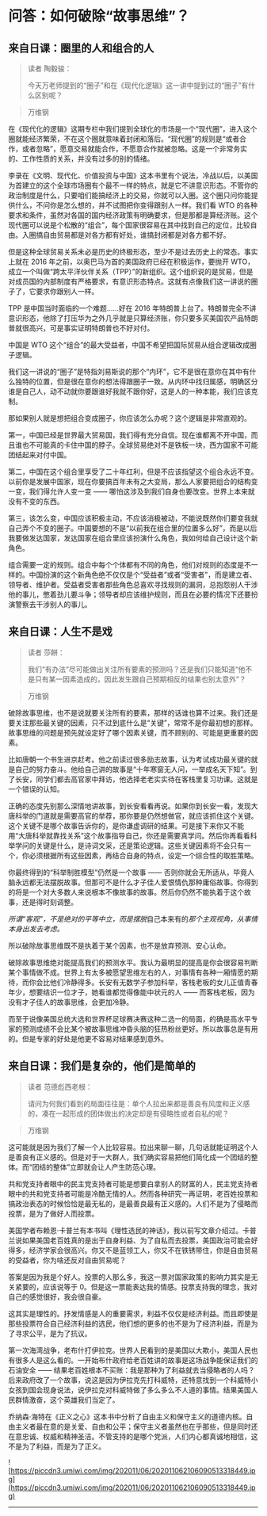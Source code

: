 # 问答：如何破除“故事思维”？

## 来自日课：圈里的人和组合的人

> 读者 陶毅骏：
> 
> 今天万老师提到的“圈子”和在《现代化逻辑》这一讲中提到过的“圈子”有什么区别呢？

> 万维钢

在《现代化的逻辑》这期专栏中我们提到全球化的市场是一个“现代圈”，进入这个圈就能经济繁荣，不在这个圈就意味着封闭和落后。“现代圈”的规则是“或者合作，或者忽略”，愿意交易就能合作，不愿意合作就被忽略。这是一个非常务实的、工作性质的关系，并没有过多的别的情绪。

李录在《文明、现代化、价值投资与中国》这本书里有个说法，冷战以后，以美国为首建立的这个全球市场圈有个最不一样的特点，就是它不讲意识形态。不管你的政治制度是什么，只要咱们能搞经济上的交易，你就可以入圈。这个圈只问你能提供什么，不问你是怎么想的，并不试图把你变得跟别人一样。我们看 WTO 的各种要求和条件，虽然对各国的国内经济政策有明确要求，但是那都是算经济账。这个现代圈可以说是个松散的“组合”，每个国家很容易在其中找到自己的定位，比较自由。入圈搞自由贸易都是对各方都有好处，谁搞封闭都是对各方都不好。

但是这种全球贸易关系未必是历史的终极形态，至少不是过去历史上的常态。事实上就在 2016 年之前，以奥巴马为首的美国政府已经在积极运作，要抛开 WTO，成立一个叫做“跨太平洋伙伴关系（TPP）”的新组织。这个组织说的是贸易，但是对成员国的内部制度有严格要求，有意识形态特点。这就有点像我们这一讲说的圈子了，它要求你跟别人一样。

TPP 是中国当时面临的一个难题……好在 2016 年特朗普上台了。特朗普完全不讲意识形态，他除了打压华为之外几乎就是只算经济账，你只要多买美国农产品特朗普就很高兴，可是事实证明特朗普也不好对付。

中国是 WTO 这个“组合”的最大受益者，中国不希望把国际贸易从组合逻辑改成圈子逻辑。

我们这一讲说的“圈子”是特指刘易斯说的那个“内环”，它不是很在意你在其中有什么独特的位置，但是很在意你的想法得跟圈子一致。从内环中找归属感，明确区分谁是自己人，动不动就你要跟谁好我就不跟你好，这是人的一种本能，我们应该克制。

那如果别人就是想把组合变成圈子，你应该怎么办呢？这个逻辑是非常直观的。

第一，中国已经是世界最大贸易国，我们得有充分自信。现在谁都离不开中国，而且谁也不可能真的卡住中国的脖子。全球贸易绝对不是铁板一块，西方国家不可能团结起来对付中国。

第二，中国在这个组合里享受了二十年红利，但是不应该指望这个组合永远不变。以前你是发展中国家，现在你要搞百年未有之大变局，那么人家要把组合的结构变一变，我们得允许人变一变 —— 哪怕这涉及到我们自身也要改变。世界上本来就没有不变的东西。

第三，该怎么变，中国应该积极主动，不应该消极被动，不能说既然你们要变我就自己弄个不变的圈子。中国要想的不是“以前我在组合里的位置多么好”，而是以后我要做发达国家，发达国家在组合里应该扮演什么角色，我如何给自己设计这个新角色。

组合需要一定的规则。组合中每个个体都有不同的角色，他们对规则的态度是不一样的。中国扮演的这个新角色绝不仅仅是个“受益者”或者“受害者”，而是建立者、领导者、维护者。受益者受害者那些角色总喜欢寻找规则的漏洞，总抱怨别人干涉他的事儿，憋着劲儿要斗争；领导者却应该维护规则，而且在必要的情况下还要扮演警察去干涉别人的事儿。

## 来自日课：人生不是戏

> 读者 莎餅：
> 
> 我们“有办法”尽可能做出关注所有要素的预测吗？还是我们只能知道“他不是只有某一因素造成的，因此发生跟自己预期相反的结果也别太意外”？

> 万维钢

破除故事思维，也不是说就要关注所有的要素，那样的话谁也算不过来。我们还是要关注那些最关键的因素，只不过到底什么是“关键”，常常不是你最初想的那样。故事思维的问题是预先就设定好了哪个因素关键，而不顾别的、可能是更重要的因素。

比如唐朝一个书生进京赶考。他之前读过很多励志故事，认为考试成功最关键的就是自己的努力奋斗。他给自己讲的故事是“十年寒窗无人问，一举成名天下知”。到了长安，同学们都去高官家中拜访，他选择老老实实待在客栈里复习功课。这就是一个错误的认知。

正确的态度先别那么深情地讲故事，到长安看看再说。如果你到长安一看，发现大唐科举的门道就是需要高官的举荐，那你要是仍然想做官，就应该抓住这个关键。这个关键不是哪个故事告诉你的，是你谦虚调研的结果。可是接下来你又不能用“大唐科举就靠找关系”这个故事指导自己，你还是需要真学问。然后你再看看科举学问的关键是什么，是诗词文采，还是策论逻辑。这些关键因素将不会只有一个，你必须根据所有这些因素，再结合自身的特点，设定一个综合性的取胜策略。

你最终得到的“科举制胜模型”仍然是一个故事 —— 否则你就会无所适从，毕竟人脑永远都无法摆脱故事。但那可不是什么才子佳人爱恨情仇那种庸俗故事。你得到的将是一个对大多数人来说根本不像故事的故事。然后你仍然不能执着于这个故事，还是得时刻调整。

 *所谓“客观”，不是绝对的平等中立，而是摆脱*自己本来有的*那个主观视角，从事情本身出发去考虑。*

所以破除故事思维既不是执着于某个因素，也不是放弃预测、安心认命。

破除故事思维绝对能提高我们的预测水平。我认为最明显的提高是你会很容易判断某个事情做不成。世界上有太多被愿望思维左右的人，对事情有各种一厢情愿的期待，而你会比他们冷静得多。长安有无数学子参加科举，客栈老板的女儿正值青春年少，想要结识一位才子，她看谁都觉得像能中状元的人 —— 而客栈老板，因为没有才子佳人的故事思维，会更加冷静。

而至于说像美国总统大选和世界杯足球赛决赛这种二选一的局面，的确是高水平专家的预测成绩不会比某个被故事思维冲昏头脑的狂热粉丝更好。所以故事总是有用的。但是专家的好处是他更不容易对结果感到意外。

## 来自日课：我们是复杂的，他们是简单的

> 读者 范德彪西老根：
> 
> 请问为何我们看到的局面往往是：单个人拉出来都是善良有风度和正义感的，凑在一起形成的团体做出的决定却是有侵略性或者自私的呢？

> 万维钢

这可能就是因为我们了解一个人比较容易。拉出来聊一聊，几句话就能证明这个人是善良有正义感的。但是对于一大群人，我们确实容易把他们简化成一个团结的整体。而“团结的整体”立即就会让人产生防范心理。

共和党支持者眼中的民主党支持者可能是想要白拿别人的财富的人，民主党支持者眼中的共和党支持者可能是冷酷无情的人。然而各种研究一再证明，老百姓投票和搞政治表态的时候恰恰是最无私的，是最善良最有正义感的。人们不是为了侵略而投票，是为了做好人而投票。

美国学者布赖恩·卡普兰有本书叫《理性选民的神话》，我以前写文章介绍过。卡普兰说如果美国老百姓真的是出于自身利益、为了自私而去投票，美国政治可能会好得多，经济学家会很高兴。你又不是蓝领工人，你又不在铁锈带住，你是自由贸易的受益者，你为啥还反对自由贸易呢？

答案是因为我是个好人。投票的人那么多，我这一票对国家政策的影响力其实是无关紧要的，应该说等于 0。但是这一票能表达我的情感。投票支持我的理念，我对自己的感觉很好，我会很自豪。

这其实是理性的。抒发情感是人的重要需求，利益不仅仅是经济利益。而且即使是那些投票符合自己经济利益的选民，他们想的更多的也不是为了经济利益，而是为了寻求公平，是为了抗议。

第一次海湾战争，老布什打伊拉克。世界人民看到的是美国以大欺小，美国人民也有很多人是这么看的。一开始布什政府给老百姓讲的故事是这场战争能保证我们的石油安全 —— 结果老百姓根本不买账：我是那种为了利益就去当侵略者的人吗？后来政府改了一个故事，说这是因为伊拉克先打科威特，还特意找到一个科威特小女孩到国会现身说法，说伊拉克对科威特做了多么多么不人道的事情。结果美国人民群情激奋，这个英雄我们当定了。

乔纳森·海特在《正义之心》这本书中分析了自由主义和保守主义的道德内核。自由主义者最在意的是关爱、自由和公平；保守主义者虽然也在乎那些，但是同时还在意忠诚、权威和精神圣洁。不管支持的是哪个党派，人们内心都真诚地相信，这不是为了利益，而是为了正义。

![https://piccdn3.umiwi.com/img/202011/06/202011062106090513318449.jpg](https://piccdn3.umiwi.com/img/202011/06/202011062106090513318449.jpg)

---
